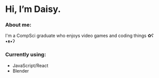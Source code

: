# Hi, I’m Daisy.

### About me:
I'm a CompSci graduate who enjoys video games and coding things ✿ʕ •ᴥ•ʔ

### Currently using:
- JavaScript/React
- Blender
